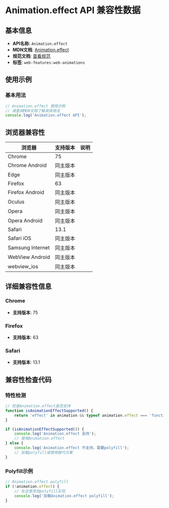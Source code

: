 # Animation.effect API 兼容性数据

## 基本信息

- **API名称**: `Animation.effect`
- **MDN文档**: [Animation.effect](https://developer.mozilla.org/docs/Web/API/Animation/effect)
- **规范文档**: [查看规范](https://drafts.csswg.org/web-animations-1/#dom-animation-effect)
- **标签**: `web-features:web-animations`

## 使用示例

### 基本用法

```javascript
// Animation.effect 使用示例
// 请查阅MDN文档了解具体用法
console.log('Animation.effect API');
```

## 浏览器兼容性

| 浏览器 | 支持版本 | 说明 |
|--------|----------|------|
| Chrome | 75 |  |
| Chrome Android | 同主版本 |  |
| Edge | 同主版本 |  |
| Firefox | 63 |  |
| Firefox Android | 同主版本 |  |
| Oculus | 同主版本 |  |
| Opera | 同主版本 |  |
| Opera Android | 同主版本 |  |
| Safari | 13.1 |  |
| Safari iOS | 同主版本 |  |
| Samsung Internet | 同主版本 |  |
| WebView Android | 同主版本 |  |
| webview_ios | 同主版本 |  |

## 详细兼容性信息

### Chrome

- **支持版本**: 75

### Firefox

- **支持版本**: 63

### Safari

- **支持版本**: 13.1

## 兼容性检查代码

### 特性检测

```javascript
// 检查Animation.effect是否支持
function isAnimationEffectSupported() {
    return 'effect' in animation && typeof animation.effect === 'function';
}

if (isAnimationEffectSupported()) {
    console.log('Animation.effect 支持');
    // 使用Animation.effect
} else {
    console.log('Animation.effect 不支持，需要polyfill');
    // 加载polyfill或使用替代方案
}
```

### Polyfill示例

```javascript
// Animation.effect polyfill
if (!animation.effect) {
    // 在这里添加polyfill实现
    console.log('加载Animation.effect polyfill');
}
```


